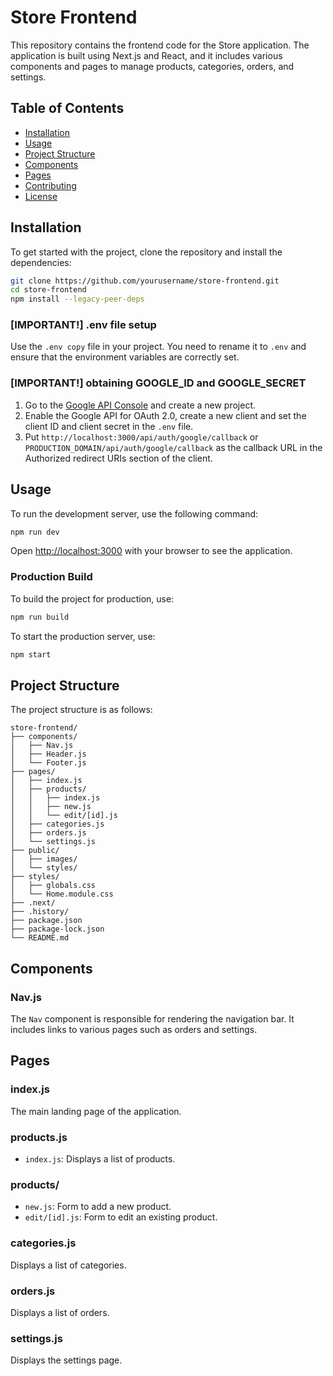 # Store Frontend

This repository contains the frontend code for the Store application. The application is built using Next.js and React, and it includes various components and pages to manage products, categories, orders, and settings.

## Table of Contents

- [Installation](#installation)
- [Usage](#usage)
- [Project Structure](#project-structure)
- [Components](#components)
- [Pages](#pages)
- [Contributing](#contributing)
- [License](#license)

## Installation

To get started with the project, clone the repository and install the dependencies:

```bash
git clone https://github.com/yourusername/store-frontend.git
cd store-frontend
npm install --legacy-peer-deps
```
### [IMPORTANT!] .env file setup
Use the `.env copy` file in your project. You need to rename it to `.env` and ensure that the environment variables are correctly set. 

### [IMPORTANT!] obtaining GOOGLE_ID and GOOGLE_SECRET
1. Go to the [Google API Console](https://console.cloud.google.com/apis/credentials) and create a new project.
2. Enable the Google API for OAuth 2.0, create a new client and set the client ID and client secret in the `.env` file.
3. Put ``http://localhost:3000/api/auth/google/callback`` or ``PRODUCTION_DOMAIN/api/auth/google/callback`` as the callback URL in the Authorized redirect URIs section of the client.

## Usage

To run the development server, use the following command:

```bash
npm run dev
```

Open [http://localhost:3000](http://localhost:3000) with your browser to see the application.

### Production Build
To build the project for production, use:

```bash
npm run build
```

To start the production server, use:

```bash
npm start
```

## Project Structure

The project structure is as follows:

```
store-frontend/
├── components/
│   ├── Nav.js
│   ├── Header.js
│   └── Footer.js
├── pages/
│   ├── index.js
│   ├── products/
│   │   ├── index.js
│   │   ├── new.js
│   │   └── edit/[id].js
│   ├── categories.js
│   ├── orders.js
│   └── settings.js
├── public/
│   ├── images/
│   └── styles/
├── styles/
│   ├── globals.css
│   └── Home.module.css
├── .next/
├── .history/
├── package.json
├── package-lock.json
└── README.md
```

## Components

### Nav.js

The `Nav` component is responsible for rendering the navigation bar. It includes links to various pages such as orders and settings.

## Pages

### index.js

The main landing page of the application.

### products.js

- `index.js`: Displays a list of products.

### products/

- `new.js`: Form to add a new product.
- `edit/[id].js`: Form to edit an existing product.

### categories.js

Displays a list of categories.

### orders.js

Displays a list of orders.

### settings.js

Displays the settings page.